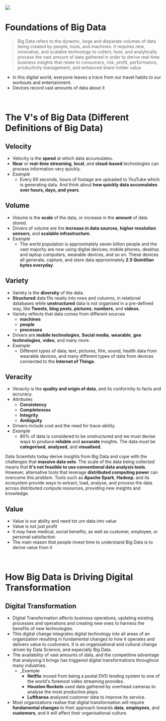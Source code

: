 ![](https://cdn.pixabay.com/photo/2018/06/01/04/01/big-data-3445683_960_720.png)

# Foundations of Big Data

> Big Data refers to the dynamic, large and disparate volumes of data being created by people, tools, and machines. It requires new, innovative, and scalable technology to collect, host, and analytically process the vast amount of data gathered in order to derive real-time business insights that relate to consumers, risk, profit, performance, productivity management, and enhanced share holder value

- In this digital world, everyone leaves a trace from our travel habits to our workouts and entertainment.
- Devices record vast amounts of data about it

<br>

# The V's of Big Data (Different Definitions of Big Data)

## Velocity

- Velocity is the __speed__ at which data accumulates.
- __Near__ or __real-time streaming__, __local__, and __cloud-based__ technologies can process information very quickly.
- _Example_
  - Every 60 seconds, hours of footage are uploaded to YouTube which is generating data.
    And think about __how quickly data accumulates over hours, days, and years__.

## Volume

- Volume is the __scale__ of the data, or increase in the __amount__ of data stored.
- Drivers of volume are the __increase in data sources__, __higher resolution sensors__, and __scalable infrastructure__.
- _Example_
  - The world population is approximately seven billion people and the vast majority are now using digital devices; mobile phones, desktop and laptop computers, wearable devices, and so on.
    These devices all generate, capture, and store data approximately __2.5 Quintilian bytes everyday__.

## Variety

- Variety is the __diversity__ of the data.
- __Structured__ data fits neatly into rows and columns, in relational databases while __unstructured__ data is not organised in a pre-defined way,
  like __Tweets__, __blog posts__, __pictures__, __numbers__, and __videos__.
- Variety reflects that data comes from different sources
  - __machines__
  - __people__
  - __processes__
- Drivers are __mobile technologies__, __Social media__, __wearable__, __geo technologies__, __video__, and many more.
- _Example_
  - Different types of data; text, pictures, film, sound, health data from wearable devices, and many different types of data from devices connected to the __Internet of Things__.

## Veracity

- Veracity is the __quality and origin of data__, and its conformity to facts and accuracy.
- Attributes
  - __Consistency__
  - __Completeness__
  - __Integrity__
  - __Ambiguity__
- Drivers include cost and the need for trace-ability.
- _Example_
  - 80% of data is considered to be unstructured and we must devise ways to produce __reliable__ and __accurate__ insights.
    The data must be __categorised__, __analysed__, and __visualised__.

Data Scientists today derive insights from Big Data and cope with the challenges that __massive data sets__.
The scale of the data being collected means that __it's not feasible to use conventional data analysis tools__.
However, alternative tools that leverage __distributed computing power__ can overcome this problem.
Tools such as __Apache Spark__, __Hadoop__, and its ecosystem provide ways to extract, load, analyse, and process the data across distributed compute resources, providing new insights and knowledge.

## Value

- Value is our ability and need tot urn data into value
- Value is not just profit
- It may have medical, social benefits, as well as customer, employee, or personal satisfaction
- The main reason that people invest time to understand Big Data is to derive value from it

<br>

# How Big Data is Driving Digital Transformation

## Digital Transformation

- Digital Transformation affects business operations, updating existing processes and operations and creating new ones to harness the benefits of new technologies.
- This digital change integrates digital technology into all areas of an organization resulting in fundamental changes to how it operates and delivers value to customers.
  It is an organisational and cultural change driven by Data Science, and especially Big Data.
- The availability of vast amounts of data, and the competitive advantage that analysing it brings has triggered digital transformations throughout many industries.
  - _Example
    - __Netflix__ moved from being a postal DVD lending system to one of the world's foremost video streaming provides.
    - __Houston Rockets__ used data gathered by overhead cameras to analyse the most productive plays.
    - __Lufthansa__ analysed customer data to improve its service.
- Most organizations realise that digital transformation will require __fundamental changes__ to their approach towards __data__, __employees__, and __customers__, and it will affect their organisational culture.

<br>
